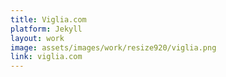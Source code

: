 ```yaml
---
title: Viglia.com
platform: Jekyll
layout: work
image: assets/images/work/resize920/viglia.png
link: viglia.com
---
```


